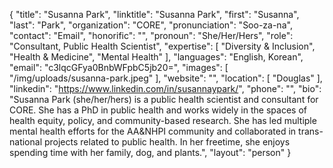 {
  "title": "Susanna Park",
  "linktitle": "Susanna Park",
  "first": "Susanna",
  "last": "Park",
  "organization": "CORE",
  "pronunciation": "Soo-za-na",
  "contact": "Email",
  "honorific": "",
  "pronoun": "She/Her/Hers",
  "role": "Consultant, Public Health Scientist",
  "expertise": [
    "Diversity & Inclusion",
    "Health & Medicine",
    "Mental Health"
  ],
  "languages": "English, Korean",
  "email": "c3lqcGFya0BnbWFpbC5jb20=",
  "images": [
    "/img/uploads/susanna-park.jpeg"
  ],
  "website": "",
  "location": [
    "Douglas"
  ],
  "linkedin": "https://www.linkedin.com/in/susannaypark/",
  "phone": "",
  "bio": "Susanna Park (she/her/hers) is a public health scientist and consultant for CORE. She has a PhD in public health and works widely in the spaces of health equity, policy, and community-based research. She has led multiple mental health efforts for the AA&NHPI community and collaborated in trans-national projects related to public health. In her freetime, she enjoys spending time with her family, dog, and plants.",
  "layout": "person"
}